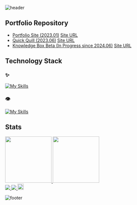![header](https://capsule-render.vercel.app/api?type=venom&color=30:e96443,100:904e95&height=260&section=header&text=Hello%20World%20!&fontSize=70&fontColor=fff&animation=fadeIn&fontAlignY=38&desc=I'm%20Yuki%20Sakakima.%20&descAlignY=51&descAlign=62)

## Portfolio Repository
- [Portfolio Site (2023.01)](https://github.com/yukisakakima/yuki-sakakimas-portfolio) [Site URL](https://yuki-sakakimas-portfolio.herokuapp.com/)
- [Quick Quill (2023.06)](https://github.com/yukisakakima/quick-quill) [Site URL](https://quick-quill.herokuapp.com/)
- [Knowledge Box Beta (In Progress since 2024.06)](https://github.com/yukisakakima/knowledge-box-beta) [Site URL](https://yukisakakima.github.io/knowledge-box-beta/)

## Technology Stack
### ✨
[![My Skills](https://skillicons.dev/icons?i=apple,markdown,html,css,js,ts,react,emotion,styledcomponents,redux,vite,nodejs,postman,git,github,gitlab,azure,vscode,chrome)](https://skillicons.dev)

### 👁️
[![My Skills](https://skillicons.dev/icons?i=linux,windows,sass,gulp,bootstrap,materialui,supabase,firebase,jquery,ruby,rails,python,flask,pytorch,tensorflow,go,php,sqlite,postgresql,docker,heroku,githubactions,visualstudio,figma,xd)](https://skillicons.dev)

## Stats
<div display="flex">
  <a href="https://github.com/anuraghazra/github-readme-stats">
    <img height="150" src="https://github-readme-stats.vercel.app/api?username=yukisakakima&theme=synthwave" />
  </a>
  <a href="https://github.com/anuraghazra/github-readme-stats">
    <img height="150" src="https://github-readme-stats.vercel.app/api/top-langs/?username=yukisakakima&layout=compact&theme=synthwave" />
  </a>
</div>

<div display="flex">
  <a href="http://qiita.com/kimascript">
    <img src="https://qiita-badge.apiapi.app/s/kimascript/posts.svg">
  </a>
  <a href="http://qiita.com/kimascript">
    <img src="https://qiita-badge.apiapi.app/s/kimascript/contributions.svg">
  </a>
  <a href="https://honzaap.github.io/GithubCity/?name=yukisakakima&year=2023" role="link" target="_blank" rel="noopener noreferrer nofollow"><img src="https://github.com/honzaap/GithubCity/blob/main/favicon.svg" alt="githubcity" width="20" height="20"/>
  </a>
</div>

![footer](https://capsule-render.vercel.app/api?type=venom&color=30:e96443,100:904e95&height=100&section=footer)
